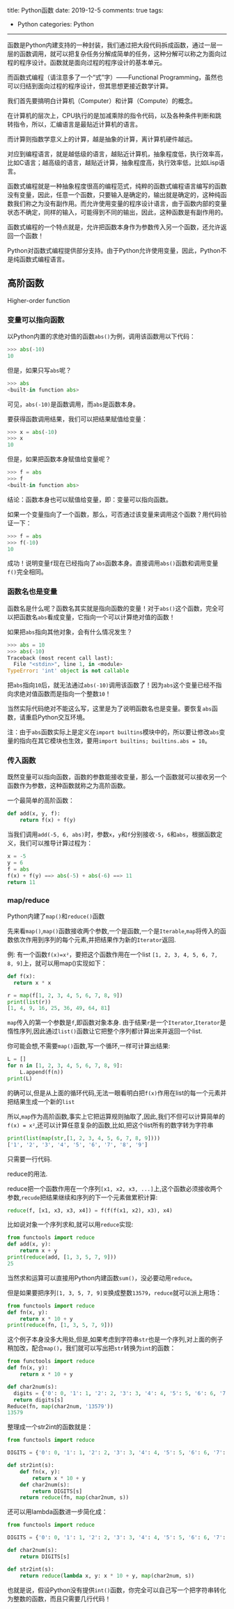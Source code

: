title: Python函数
date: 2019-12-5
comments: true
tags: 
 - Python
categories: Python
----------

函数是Python内建支持的一种封装，我们通过把大段代码拆成函数，通过一层一层的函数调用，就可以把复杂任务分解成简单的任务，这种分解可以称之为面向过程的程序设计。函数就是面向过程的程序设计的基本单元。
<!-- more -->

而函数式编程（请注意多了一个“式”字）——Functional Programming，虽然也可以归结到面向过程的程序设计，但其思想更接近数学计算。

我们首先要搞明白计算机（Computer）和计算（Compute）的概念。

在计算机的层次上，CPU执行的是加减乘除的指令代码，以及各种条件判断和跳转指令，所以，汇编语言是最贴近计算机的语言。

而计算则指数学意义上的计算，越是抽象的计算，离计算机硬件越远。

对应到编程语言，就是越低级的语言，越贴近计算机，抽象程度低，执行效率高，比如C语言；越高级的语言，越贴近计算，抽象程度高，执行效率低，比如Lisp语言。

函数式编程就是一种抽象程度很高的编程范式，纯粹的函数式编程语言编写的函数没有变量，因此，任意一个函数，只要输入是确定的，输出就是确定的，这种纯函数我们称之为没有副作用。而允许使用变量的程序设计语言，由于函数内部的变量状态不确定，同样的输入，可能得到不同的输出，因此，这种函数是有副作用的。

函数式编程的一个特点就是，允许把函数本身作为参数传入另一个函数，还允许返回一个函数！

Python对函数式编程提供部分支持。由于Python允许使用变量，因此，Python不是纯函数式编程语言。

<!-- more -->

## 高阶函数

Higher-order function

### 变量可以指向函数

以Python内置的求绝对值的函数`abs()`为例，调用该函数用以下代码：

```python
>>> abs(-10)
10
```

但是，如果只写`abs`呢？

```python
>>> abs
<built-in function abs>
```

可见，`abs(-10)`是函数调用，而`abs`是函数本身。

要获得函数调用结果，我们可以把结果赋值给变量：

```python
>>> x = abs(-10)
>>> x
10
```

但是，如果把函数本身赋值给变量呢？

```python
>>> f = abs
>>> f
<built-in function abs>
```

结论：函数本身也可以赋值给变量，即：变量可以指向函数。

如果一个变量指向了一个函数，那么，可否通过该变量来调用这个函数？用代码验证一下：

```python
>>> f = abs
>>> f(-10)
10
```

成功！说明变量`f`现在已经指向了`abs`函数本身。直接调用`abs()`函数和调用变量`f()`完全相同。

### 函数名也是变量

函数名是什么呢？函数名其实就是指向函数的变量！对于`abs()`这个函数，完全可以把函数名`abs`看成变量，它指向一个可以计算绝对值的函数！

如果把`abs`指向其他对象，会有什么情况发生？

```python
>>> abs = 10
>>> abs(-10)
Traceback (most recent call last):
  File "<stdin>", line 1, in <module>
TypeError: 'int' object is not callable
```

把`abs`指向`10`后，就无法通过`abs(-10)`调用该函数了！因为`abs`这个变量已经不指向求绝对值函数而是指向一个整数`10`！

当然实际代码绝对不能这么写，这里是为了说明函数名也是变量。要恢复`abs`函数，请重启Python交互环境。

注：由于`abs`函数实际上是定义在`import builtins`模块中的，所以要让修改`abs`变量的指向在其它模块也生效，要用`import builtins; builtins.abs = 10`。

### 传入函数

既然变量可以指向函数，函数的参数能接收变量，那么一个函数就可以接收另一个函数作为参数，这种函数就称之为高阶函数。

一个最简单的高阶函数：

```python
def add(x, y, f):
    return f(x) + f(y)
```

当我们调用`add(-5, 6, abs)`时，参数`x`，`y`和`f`分别接收`-5`，`6`和`abs`，根据函数定义，我们可以推导计算过程为：

```python
x = -5
y = 6
f = abs
f(x) + f(y) ==> abs(-5) + abs(-6) ==> 11
return 11
```

### map/reduce

Python内建了`map()`和`reduce()`函数

先来看`map()`,`map()`函数接收两个参数,一个是函数,一个是`Iterable`,`map`将传入的函数依次作用到序列的每个元素,并把结果作为新的`Iterator`返回.

例: 有一个函数`f(x)=x²`，要把这个函数作用在一个list `[1, 2, 3, 4, 5, 6, 7, 8, 9]`上，就可以用map()实现如下：

```python
def f(x):
  return x * x

r = map(f[1, 2, 3, 4, 5, 6, 7, 8, 9])
print(list(r))
[1, 4, 9, 16, 25, 36, 49, 64, 81]
```

`map`传入的第一个参数是`f`,即函数对象本身. 由于结果`r`是一个`Iterator`,`Iterator`是惰性序列,因此通过`list()`函数让它把整个序列都计算出来并返回一个list.

你可能会想,不需要`map()`函数,写一个循环,一样可计算出结果:

```python
L = []
for n in [1, 2, 3, 4, 5, 6, 7, 8, 9]:
    L.append(f(n))
print(L)
```    

的确可以,但是从上面的循环代码,无法一眼看明白把`f(x)`作用在list的每一个元素并把结果生成一个新的`list`

所以,`map`作为高阶函数,事实上它把运算规则抽取了,因此,我们不但可以计算简单的`f(x) = x²`,还可以计算任意复杂的函数,比如,把这个list所有的数字转为字符串

```python
print(list(map(str,[1, 2, 3, 4, 5, 6, 7, 8, 9])))
['1', '2', '3', '4', '5', '6', '7', '8', '9']
```

只需要一行代码.

reduce的用法.

reduce把一个函数作用在一个序列`[x1, x2, x3, ...]`上,这个函数必须接收两个参数,`recude`把结果继续和序列的下一个元素做累积计算:

```python
reduce(f, [x1, x3, x3, x4]) = f(f(f(x1, x2), x3), x4)
```

比如说对象一个序列求和,就可以用`reduce`实现:

```python               
from functools import reduce
def add(x, y):
    return x + y
print(reduce(add, [1, 3, 5, 7, 9]))
25
```

当然求和运算可以直接用Python内建函数`sum()`，没必要动用`reduce`。

但是如果要把序列`[1, 3, 5, 7, 9]变`换成整数`13579`，`reduce`就可以派上用场：

```python
from functools import reduce
def fn(x, y):
    return x * 10 + y
print(reduce(fn, [1, 3, 5, 7, 9]))
```

这个例子本身没多大用处,但是,如果考虑到字符串`str`也是一个序列,对上面的例子稍加改，配合`map()`，我们就可以写出把`str`转换为`int`的函数：

```Python
from functools import reduce
def fn(x, y):
    return x * 10 + y

def char2num(s):
  digits = {'0': 0, '1': 1, '2': 2, '3': 3, '4': 4, '5': 5, '6': 6, '7': 7, '8': 8, '9': 9}
  return digits[s]
Reduce(fn, map(char2num, '13579'))
13579
```

整理成一个str2int的函数就是：

```Python
from functools import reduce

DIGITS = {'0': 0, '1': 1, '2': 2, '3': 3, '4': 4, '5': 5, '6': 6, '7': 7, '8': 8, '9': 9}

def str2int(s):
    def fn(x, y):
        return x * 10 + y
    def char2num(s):
        return DIGITS[s]
    return reduce(fn, map(char2num, s))
```

还可以用lambda函数进一步简化成：

```python
from functools import reduce

DIGITS = {'0': 0, '1': 1, '2': 2, '3': 3, '4': 4, '5': 5, '6': 6, '7': 7, '8': 8, '9': 9}

def char2num(s):
    return DIGITS[s]

def str2int(s):
    return reduce(lambda x, y: x * 10 + y, map(char2num, s))
```

也就是说，假设Python没有提供`int()`函数，你完全可以自己写一个把字符串转化为整数的函数，而且只需要几行代码！
